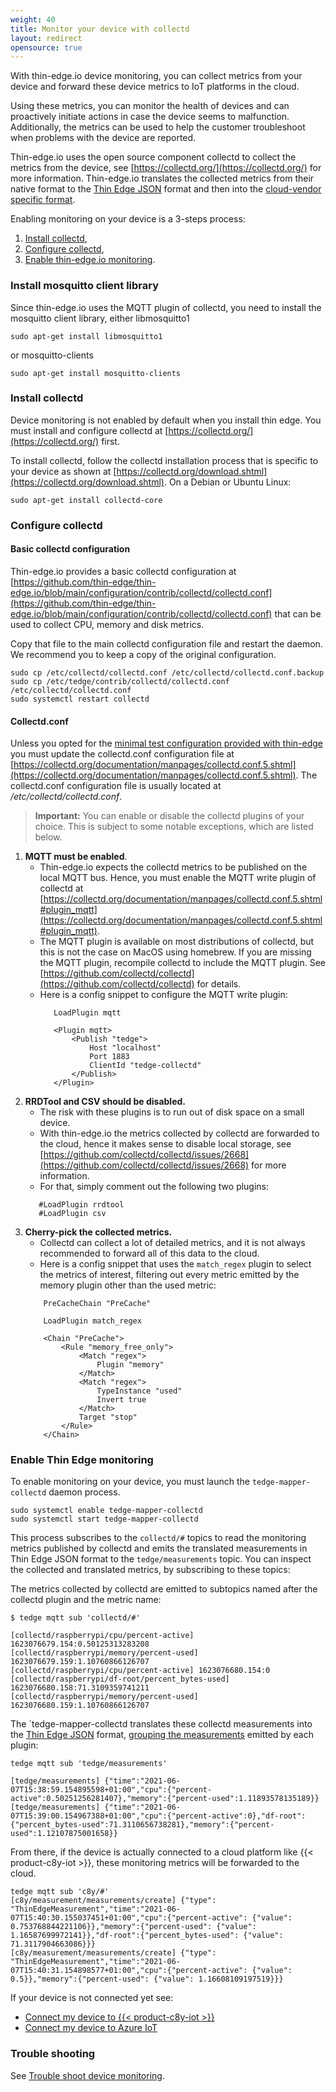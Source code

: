```yaml
---
weight: 40
title: Monitor your device with collectd
layout: redirect
opensource: true
---
```


With thin-edge.io device monitoring, you can collect metrics from your device
and forward these device metrics to IoT platforms in the cloud.

Using these metrics, you can monitor the health of devices
and can proactively initiate actions in case the device seems to malfunction.
Additionally, the metrics can be used to help the customer troubleshoot when problems with the device are reported.

Thin-edge.io uses the open source component collectd to collect the metrics from the device, see [https://collectd.org/](https://collectd.org/) for more information.
Thin-edge.io translates the collected metrics from their native format to the [Thin Edge JSON](/thin-edge/thin-edge-architecture/#thin-edge-json) format
and then into the [cloud-vendor specific format](/thin-edge/thin-edge-architecture/#mapper).

Enabling monitoring on your device is a 3-steps process:
1. [Install collectd](#install-collectd),
2. [Configure collectd](#configure-collectd),
3. [Enable thin-edge.io monitoring](#enable-thin-edge-monitoring).

### Install mosquitto client library
Since thin-edge.io uses the MQTT plugin of collectd, you need to install the mosquitto client library,
either libmosquitto1

``` shell
sudo apt-get install libmosquitto1
```

or mosquitto-clients

``` shell
sudo apt-get install mosquitto-clients
```

### Install collectd

Device monitoring is not enabled by default when you install thin edge.
You must install and configure collectd at [https://collectd.org/](https://collectd.org/) first.

To install collectd, follow the collectd installation process that is specific to your device as shown at [https://collectd.org/download.shtml](https://collectd.org/download.shtml). On a Debian or Ubuntu Linux:

``` shell
sudo apt-get install collectd-core
```

### Configure collectd

#### Basic collectd configuration

Thin-edge.io provides a basic collectd configuration at [https://github.com/thin-edge/thin-edge.io/blob/main/configuration/contrib/collectd/collectd.conf](https://github.com/thin-edge/thin-edge.io/blob/main/configuration/contrib/collectd/collectd.conf)
that can be used to collect CPU, memory and disk metrics.

Copy that file to the main collectd configuration file and restart the daemon. We recommend you
to keep a copy of the original configuration.

``` shell
sudo cp /etc/collectd/collectd.conf /etc/collectd/collectd.conf.backup
sudo cp /etc/tedge/contrib/collectd/collectd.conf /etc/collectd/collectd.conf
sudo systemctl restart collectd
```

#### Collectd.conf

Unless you opted for the [minimal test configuration provided with thin-edge](#basic-collectd-configuration)
you must update the collectd.conf configuration file at [https://collectd.org/documentation/manpages/collectd.conf.5.shtml](https://collectd.org/documentation/manpages/collectd.conf.5.shtml).
The collectd.conf configuration file is usually located at */etc/collectd/collectd.conf*.

>**Important:** You can enable or disable the collectd plugins of your choice. This is subject to some notable exceptions, which are listed below.

1. **MQTT must be enabled**.
   * Thin-edge.io expects the collectd metrics to be published on the local MQTT bus.
     Hence, you must enable the MQTT write plugin of collectd at [https://collectd.org/documentation/manpages/collectd.conf.5.shtml#plugin_mqtt](https://collectd.org/documentation/manpages/collectd.conf.5.shtml#plugin_mqtt).
   * The MQTT plugin is available on most distributions of collectd, but this is not the case on MacOS using homebrew.
     If you are missing the MQTT plugin, recompile collectd to include the MQTT plugin.
     See [https://github.com/collectd/collectd](https://github.com/collectd/collectd) for details.
   * Here is a config snippet to configure the MQTT write plugin:
     ```
        LoadPlugin mqtt

        <Plugin mqtt>
            <Publish "tedge">
                Host "localhost"
                Port 1883
                ClientId "tedge-collectd"
            </Publish>
        </Plugin>
     ```
2. **RRDTool and CSV should be disabled.**
   * The risk with these plugins is to run out of disk space on a small device.
   * With thin-edge.io the metrics collected by collectd are forwarded to the cloud,
     hence it makes sense to disable local storage, see [https://github.com/collectd/collectd/issues/2668](https://github.com/collectd/collectd/issues/2668) for more information.
   * For that, simply comment out the following two plugins:
    ```
       #LoadPlugin rrdtool
       #LoadPlugin csv
    ```
3. **Cherry-pick the collected metrics.**
   * Collectd can collect a lot of detailed metrics,
      and it is not always recommended to forward all of this data to the cloud.
   * Here is a config snippet that uses the `match_regex` plugin to select the metrics of interest,
     filtering out every metric emitted by the memory plugin other than the used metric:
    ```
        PreCacheChain "PreCache"

        LoadPlugin match_regex

        <Chain "PreCache">
            <Rule "memory_free_only">
                <Match "regex">
                    Plugin "memory"
                </Match>
                <Match "regex">
                    TypeInstance "used"
                    Invert true
                </Match>
                Target "stop"
            </Rule>
        </Chain>
    ```

### Enable Thin Edge monitoring

To enable monitoring on your device, you must launch the `tedge-mapper-collectd` daemon process.

``` shell
sudo systemctl enable tedge-mapper-collectd
sudo systemctl start tedge-mapper-collectd
```

This process subscribes to the `collectd/#` topics to read the monitoring metrics published by collectd
and emits the translated measurements in Thin Edge JSON format to the `tedge/measurements` topic.
You can inspect the collected and translated metrics, by subscribing to these topics:

The metrics collected by collectd are emitted to subtopics named after the collectd plugin and the metric name:

```
$ tedge mqtt sub 'collectd/#'

[collectd/raspberrypi/cpu/percent-active] 1623076679.154:0.50125313283208
[collectd/raspberrypi/memory/percent-used] 1623076679.159:1.10760866126707
[collectd/raspberrypi/cpu/percent-active] 1623076680.154:0
[collectd/raspberrypi/df-root/percent_bytes-used] 1623076680.158:71.3109359741211
[collectd/raspberrypi/memory/percent-used] 1623076680.159:1.10760866126707

```

The `tedge-mapper-collectd translates these collectd measurements into the [Thin Edge JSON](/thin-edge/thin-edge-architecture/#thin-edge-json) format,
[grouping the measurements](/thin-edge/thin-edge-developer-tools/#collectd-topics) emitted by each plugin:

```
tedge mqtt sub 'tedge/measurements'

[tedge/measurements] {"time":"2021-06-07T15:38:59.154895598+01:00","cpu":{"percent-active":0.50251256281407},"memory":{"percent-used":1.11893578135189}}
[tedge/measurements] {"time":"2021-06-07T15:39:00.154967388+01:00","cpu":{"percent-active":0},"df-root":{"percent_bytes-used":71.3110656738281},"memory":{"percent-used":1.12107875001658}}
```

From there, if the device is actually connected to a cloud platform like {{< product-c8y-iot >}},
these monitoring metrics will be forwarded to the cloud.

```
tedge mqtt sub 'c8y/#'
[c8y/measurement/measurements/create] {"type": "ThinEdgeMeasurement","time":"2021-06-07T15:40:30.155037451+01:00","cpu":{"percent-active": {"value": 0.753768844221106}},"memory":{"percent-used": {"value": 1.16587699972141}},"df-root":{"percent_bytes-used": {"value": 71.3117904663086}}}
[c8y/measurement/measurements/create] {"type": "ThinEdgeMeasurement","time":"2021-06-07T15:40:31.154898577+01:00","cpu":{"percent-active": {"value": 0.5}},"memory":{"percent-used": {"value": 1.16608109197519}}}
```

If your device is not connected yet see:
* [Connect my device to {{< product-c8y-iot >}}](#connect-c8y)
* [Connect my device to Azure IoT](#connect-azure)

### Trouble shooting

See [Trouble shoot device monitoring](/thin-edge/thin-edge-howto/#device-monitoring-troubleshooting).

